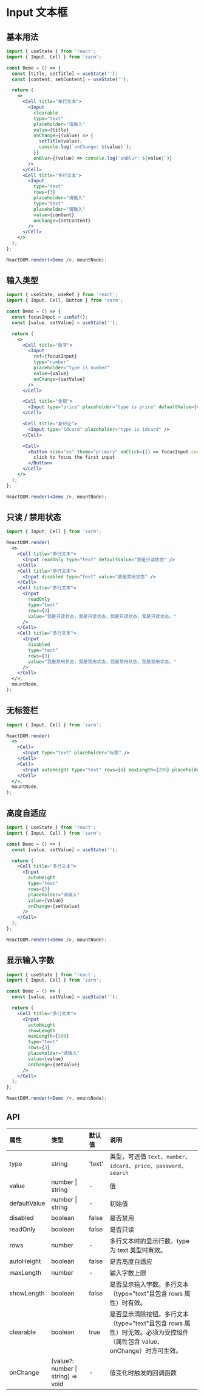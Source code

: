 # Input 文本框

## 基本用法

```jsx
import { useState } from 'react';
import { Input, Cell } from 'zarm';

const Demo = () => {
  const [title, setTitle] = useState('');
  const [content, setContent] = useState('');

  return (
    <>
      <Cell title="单行文本">
        <Input
          clearable
          type="text"
          placeholder="请输入"
          value={title}
          onChange={(value) => {
            setTitle(value);
            console.log(`onChange: ${value}`);
          }}
          onBlur={(value) => console.log(`onBlur: ${value}`)}
        />
      </Cell>
      <Cell title="多行文本">
        <Input
          type="text"
          rows={3}
          placeholder="请输入"
          type="text"
          placeholder="请输入"
          value={content}
          onChange={setContent}
        />
      </Cell>
    </>
  );
};

ReactDOM.render(<Demo />, mountNode);
```

## 输入类型

```jsx
import { useState, useRef } from 'react';
import { Input, Cell, Button } from 'zarm';

const Demo = () => {
  const focusInput = useRef();
  const [value, setValue] = useState('');

  return (
    <>
      <Cell title="数字">
        <Input
          ref={focusInput}
          type="number"
          placeholder="type is number"
          value={value}
          onChange={setValue}
        />
      </Cell>

      <Cell title="金额">
        <Input type="price" placeholder="type is price" defaultValue={value} />
      </Cell>

      <Cell title="身份证">
        <Input type="idcard" placeholder="type is idcard" />
      </Cell>

      <Cell>
        <Button size="xs" theme="primary" onClick={() => focusInput.current.focus()}>
          click to focus the first input
        </Button>
      </Cell>
    </>
  );
};

ReactDOM.render(<Demo />, mountNode);
```

## 只读 / 禁用状态

```jsx
import { Input, Cell } from 'zarm';

ReactDOM.render(
  <>
    <Cell title="单行文本">
      <Input readOnly type="text" defaultValue="我是只读状态" />
    </Cell>
    <Cell title="单行文本">
      <Input disabled type="text" value="我是禁用状态" />
    </Cell>
    <Cell title="多行文本">
      <Input
        readOnly
        type="text"
        rows={3}
        value="我是只读状态，我是只读状态，我是只读状态，我是只读状态。"
      />
    </Cell>
    <Cell title="多行文本">
      <Input
        disabled
        type="text"
        rows={3}
        value="我是禁用状态，我是禁用状态，我是禁用状态，我是禁用状态。"
      />
    </Cell>
  </>,
  mountNode,
);
```

## 无标签栏

```jsx
import { Input, Cell } from 'zarm';

ReactDOM.render(
  <>
    <Cell>
      <Input type="text" placeholder="标题" />
    </Cell>
    <Cell>
      <Input autoHeight type="text" rows={4} maxLength={200} placeholder="摘要" />
    </Cell>
  </>,
  mountNode,
);
```

## 高度自适应

```jsx
import { useState } from 'react';
import { Input, Cell } from 'zarm';

const Demo = () => {
  const [value, setValue] = useState('');

  return (
    <Cell title="多行文本">
      <Input
        autoHeight
        type="text"
        rows={3}
        placeholder="请输入"
        value={value}
        onChange={setValue}
      />
    </Cell>
  );
};

ReactDOM.render(<Demo />, mountNode);
```

## 显示输入字数

```jsx
import { useState } from 'react';
import { Input, Cell } from 'zarm';

const Demo = () => {
  const [value, setValue] = useState('');

  return (
    <Cell title="多行文本">
      <Input
        autoHeight
        showLength
        maxLength={200}
        type="text"
        rows={3}
        placeholder="请输入"
        value={value}
        onChange={setValue}
      />
    </Cell>
  );
};

ReactDOM.render(<Demo />, mountNode);
```

## API

| 属性         | 类型                               | 默认值 | 说明                                                                                                                    |
| :----------- | :--------------------------------- | :----- | :---------------------------------------------------------------------------------------------------------------------- |
| type         | string                             | 'text' | 类型，可选值 `text`、`number`、`idcard`、`price`、`password`、`search`                                                  |
| value        | number \| string                   | -      | 值                                                                                                                      |
| defaultValue | number \| string                   | -      | 初始值                                                                                                                  |
| disabled     | boolean                            | false  | 是否禁用                                                                                                                |
| readOnly     | boolean                            | false  | 是否只读                                                                                                                |
| rows         | number                             | -      | 多行文本时的显示行数。type 为 text 类型时有效。                                                                         |
| autoHeight   | boolean                            | false  | 是否高度自适应                                                                                                          |
| maxLength    | number                             | -      | 输入字数上限                                                                                                            |
| showLength   | boolean                            | false  | 是否显示输入字数。多行文本（type="text"且包含 rows 属性）时有效。                                                       |
| clearable    | boolean                            | true   | 是否显示清除按钮。多行文本（type="text"且包含 rows 属性）时无效。必须为受控组件（属性包含 value、onChange）时方可生效。 |
| onChange     | (value?: number \| string) => void | -      | 值变化时触发的回调函数                                                                                                  |
